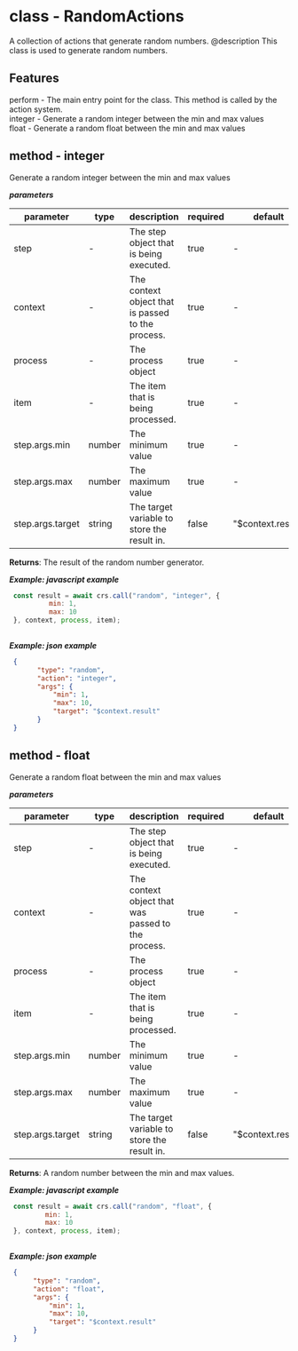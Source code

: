 # class - RandomActionsA collection of actions that generate random numbers. @description This class is used to generate random numbers.    ## Features perform - The main entry point for the class. This method is called by the action system.   integer - Generate a random integer between the min and max values   float - Generate a random float between the min and max values  ## method - integerGenerate a random integer between the min and max values***parameters***|parameter|type|description|required|default||---------|----|-----------|--------|-------||step|-|The step object that is being executed.|true|-||context|-|The context object that is passed to the process.|true|-||process|-|The process object|true|-||item|-|The item that is being processed.|true|-||step.args.min|number|The minimum value|true|-||step.args.max|number|The maximum value|true|-||step.args.target|string|The target variable to store the result in.|false|"$context.result"|**Returns**: The result of the random number generator.  ***Example: javascript example***```js const result = await crs.call("random", "integer", {            min: 1,            max: 10   }, context, process, item);    ```***Example: json example***```json {         "type": "random",         "action": "integer",         "args": {             "min": 1,             "max": 10,             "target": "$context.result"         }   }  ```## method - floatGenerate a random float between the min and max values***parameters***|parameter|type|description|required|default||---------|----|-----------|--------|-------||step|-|The step object that is being executed.|true|-||context|-|The context object that was passed to the process.|true|-||process|-|The process object|true|-||item|-|The item that is being processed.|true|-||step.args.min|number|The minimum value|true|-||step.args.max|number|The maximum value|true|-||step.args.target|string|The target variable to store the result in.|false|"$context.result"|**Returns**: A random number between the min and max values.  ***Example: javascript example***```js const result = await crs.call("random", "float", {           min: 1,           max: 10   }, context, process, item);    ```***Example: json example***```json {        "type": "random",        "action": "float",        "args": {            "min": 1,            "max": 10,            "target": "$context.result"        }   }  ```